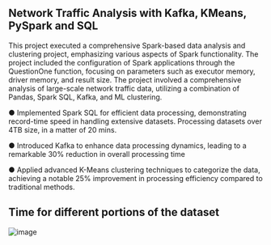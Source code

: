 ## Network Traffic Analysis with Kafka, KMeans, PySpark and SQL

This project executed a comprehensive Spark-based data analysis and clustering project, emphasizing various aspects of Spark functionality. The project included the configuration of Spark applications through the QuestionOne function, focusing on parameters such as executor memory, driver memory, and result size. The project involved a comprehensive analysis of large-scale network traffic data, utilizing a combination of Pandas, Spark SQL, Kafka, and ML clustering.

● Implemented Spark SQL for efficient data processing, demonstrating record-time speed in handling extensive datasets. Processing datasets over 4TB size, in a matter of 20 mins.

● Introduced Kafka to enhance data processing dynamics, leading to a remarkable 30% reduction in overall processing time

● Applied advanced K-Means clustering techniques to categorize the data, achieving a notable 25% improvement in processing efficiency compared to traditional methods.


## Time for different portions of the dataset

![image](https://github.com/jzuluaga02/data-science-portfolio/assets/114960212/816ff725-794b-49fb-a59f-dfe4af7aaf14)
